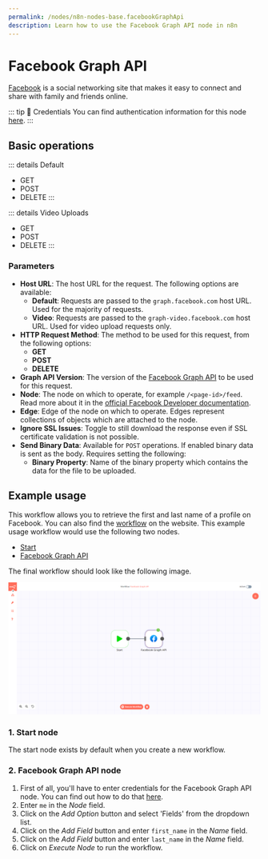 ```yaml
---
permalink: /nodes/n8n-nodes-base.facebookGraphApi
description: Learn how to use the Facebook Graph API node in n8n
---
```


# Facebook Graph API

[Facebook](https://www.facebook.com/) is a social networking site that makes it easy to connect and share with family and friends online.

::: tip 🔑 Credentials
You can find authentication information for this node [here](../../../credentials/FacebookGraphAPI/README.md).
:::

## Basic operations

::: details Default
- GET
- POST
- DELETE 
:::

::: details Video Uploads
- GET
- POST
- DELETE 
:::

### Parameters

* **Host URL**: The host URL for the request. The following options are available:
    * **Default**: Requests are passed to the `graph.facebook.com` host URL. Used for the majority of requests.
    * **Video**: Requests are passed to the `graph-video.facebook.com` host URL. Used for video upload requests only.
* **HTTP Request Method**: The method to be used for this request, from the following options:
    * **GET**
    * **POST**
    * **DELETE**
* **Graph API Version**: The version of the [Facebook Graph API](https://developers.facebook.com/docs/graph-api/changelog) to be used for this request.
* **Node**: The node on which to operate, for example `/<page-id>/feed`. Read more about it in the [official Facebook Developer documentation](https://developers.facebook.com/docs/graph-api/using-graph-api).
* **Edge**: Edge of the node on which to operate. Edges represent collections of objects which are attached to the node.
* **Ignore SSL Issues**: Toggle to still download the response even if SSL certificate validation is not possible.
* **Send Binary Data**: Available for `POST` operations. If enabled binary data is sent as the body. Requires setting the following:
    * **Binary Property**: Name of the binary property which contains the data for the file to be uploaded.

## Example usage

This workflow allows you to retrieve the first and last name of a profile on Facebook. You can also find the [workflow](https://n8n.io/workflows/514) on the website. This example usage workflow would use the following two nodes.
- [Start](../../core-nodes/Start/README.md)
- [Facebook Graph API]()

The final workflow should look like the following image.

![A workflow with the Facebook Graph API node](./workflow.png)

### 1. Start node

The start node exists by default when you create a new workflow.

### 2. Facebook Graph API node

1. First of all, you'll have to enter credentials for the Facebook Graph API node. You can find out how to do that [here](../../../credentials/FacebookGraphAPI/README.md).
2. Enter `me` in the *Node* field.
3. Click on the *Add Option* button and select 'Fields' from the dropdown list.
4. Click on the *Add Field* button and enter `first_name` in the *Name* field.
5. Click on the *Add Field* button and enter `last_name` in the *Name* field.
6. Click on *Execute Node* to run the workflow.
